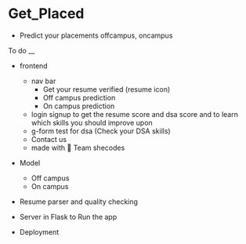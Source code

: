 # Get_Placed 

- Predict your placements offcampus, oncampus 

To do __ 

- frontend 
   - nav bar 
      - Get your resume verified (resume icon) 
      - Off campus prediction
      - On campus  prediction
   - login signup  to get the resume score and dsa score and to learn which skills you should improve upon 
   - g-form test for dsa (Check your DSA skills) 
   - Contact us 
   - made with 💖 Team shecodes
- Model
   - Off campus
   - On campus
- Resume parser and quality checking

- Server in  Flask to Run the app 

- Deployment
